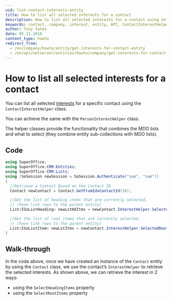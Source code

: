 ```yaml
---
uid: list-contact-interests-entity
title: How to list all selected interests for a contact
description: How to list all selected interests for a contact using entities
keywords: contact, company, interest, entity, API, ContactInterestHelper, SelectHeadingItems, SelectRootItems
author: Tony Yates
date: 05.11.2016
content_type: howto
redirect_from:
  - /en/company/howto/entity/get-interests-for-contact-entity
  - /en/api/netserver/entities/howto/company/get-interests-for-contact-entity
---
```


# How to list all selected interests for a contact

You can list all selected [interests][1] for a specific contact using the `ContactInterestHelper` class.

You can achieve the same with the `PersonInterestHelper` class.

The helper classes provide the functionality that combines the MDO lists and what to select (they combine entity sub-collections with MDO lists).

## Code

```csharp
using SuperOffice;
using SuperOffice.CRM.Entities;
using SuperOffice.CRM.Lists;
using (SoSession newSession = SoSession.Authenticate("sam", "sam"))
{
  //Retrieve a Contact Based on the Contact ID
  Contact newContact = Contact.GetFromIdxContactId(10);

  //Get the list of heading items that are currently selected,
  // (have link rows to the parent entity)
  List<ISoListHeading> newLstHdItms = newContact.InterestHelper.SelectedHeadingItems;

  //Get the list of root items that are currently selected,
  // (have link rows to the parent entity)
  List<ISoListItem> newLstItms = newContact.InterestHelper.SelectedRootItems;
}
```

## Walk-through

In the code above, once we have created an instance of the `Contact` entity by using the `Contact` class, we use the contact’s `InterestHelper` to retrieve the selected interests. As shown above, we can retrieve the interest in 2 ways:

* using the `SelectHeadingItems` property
* using the `SelectRootItems` property

<!-- Referenced links -->
[1]: ../../../../company/reference/index.md#interests
